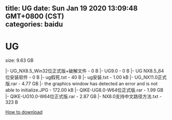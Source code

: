 
title: UG
date: Sun Jan 19 2020 13:09:48 GMT+0800 (CST)    
categories: baidu
---

# UG
size: 9.63 GB
 
 
|- UG_NX8.5_Win32位正式版+破解文件 - 0 B
|- UG9.0 - 0 B
|- UG NX8.5_64位安装软件 - 0 B
|- ug假死.txt - 40 B
|- ug安装.txt - 1.00 kB
|- UG_NX11.0正式版.rar - 4.77 GB
|- the graphics window has detected an error and is not able to initialize.JPG - 172.00 kB
|- QIKE-UG8.0-W64位正式版.rar - 1.99 GB
|- QIKE-UG10.0-W64位正式版.rar - 2.87 GB
|- NX8.0支持中文路径方法.txt - 323 B

[How to download](https://bpcam.bemobtrk.com/go/2ceec3aa-1ca2-46d6-b9ff-aaa5c184517c?jno=547)